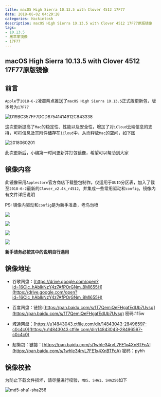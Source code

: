 ```yaml
---
title: macOS High Sierra 10.13.5 with Clover 4512 17F77
date: 2018-06-02 04:29:28
categories: Hackintosh
description: macOS High Sierra 10.13.5 with Clover 4512 17F77原版镜像
tags:
- 10.13.5
- 黑苹果镜像
- 17F77
---
```


## macOS High Sierra 10.13.5 with Clover 4512 17F77原版镜像
<!--more-->

## 前言
`Apple`于`2018-6-2`凌晨两点推送了`macOS High Sierra 10.13.5`正式版更新包，版本号为`17F77`

![D19BC357FF7DCD87541414912C843338](http://ovefvi4g3.bkt.clouddn.com/D19BC357FF7DCD87541414912C843338.jpg)

这次更新提高了`Mac`的稳定性、性能以及安全性，增加了对`iCloud`云端信息的支持，可将信息及其附件储存在`iCloud`中，从而释放`Mac`的空间，如下图

![2018060201](http://ovefvi4g3.bkt.clouddn.com/2018060201.jpg)

此次更新后，小编第一时间更新并打包镜像，希望可以帮助到大家

## 镜像内容
此镜像采用`Applestore`官方商店下载整包制作，仅适用于`GUID`分区表，加入了截至`2018-6-2`最新的`Clover_v2.4k_r4512`，并集成一些常用驱动和`config`，镜像内有文件详细说明

PS: 镜像内驱动和`config`是为新手准备，老鸟勿喷

![](http://ovefvi4g3.bkt.clouddn.com/15278858762316.jpg)

![](http://ovefvi4g3.bkt.clouddn.com/15278858852870.jpg)

![](http://ovefvi4g3.bkt.clouddn.com/15278858977503.jpg)

![](http://ovefvi4g3.bkt.clouddn.com/15278859249547.jpg)

**新手请务必按其中的说明自行选用**

## 镜像地址
- 谷歌网盘：[https://drive.google.com/open?id=16CIc_hAblkNzY4z7AfPOrGNm_8Ml655H](https://drive.google.com/open?id=16CIc_hAblkNzY4z7AfPOrGNm_8Ml655H)
- 百度网盘：链接:[https://pan.baidu.com/s/1T7QemiQeFHgafEdUb7Uvsg](https://pan.baidu.com/s/1T7QemiQeFHgafEdUb7Uvsg)  密码:115w
- 城通网盘：[https://u14843043.ctfile.com/dir/14843043-28496597-c0c4c0](https://u14843043.ctfile.com/dir/14843043-28496597-c0c4c0)

- 超懒包：链接：[https://pan.baidu.com/s/1whIe34rvL7FE1x4XnBTFcA](https://pan.baidu.com/s/1whIe34rvL7FE1x4XnBTFcA) 密码：pyhh

## 镜像校验
为防止下载文件损坏，请尽量进行校验，`MD5`、`SHA1`、`SHA256`如下

![md5-sha1-sha256](http://ovefvi4g3.bkt.clouddn.com/md5-sha1-sha256.png)

